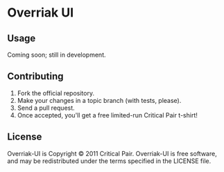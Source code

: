 # Overriak UI

## Usage

Coming soon; still in development.

## Contributing

1. Fork the official repository.
2. Make your changes in a topic branch (with tests, please).
3. Send a pull request.
4. Once accepted, you'll get a free limited-run Critical Pair t-shirt!

## License

Overriak-UI is Copyright © 2011 Critical Pair.  Overriak-UI is free software, and may be redistributed under the terms specified in the LICENSE file.
